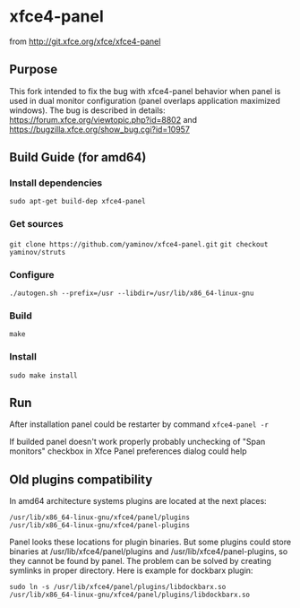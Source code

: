 # xfce4-panel
from http://git.xfce.org/xfce/xfce4-panel

## Purpose

This fork intended to fix the bug with xfce4-panel behavior when panel is used in dual monitor configuration (panel overlaps application maximized windows). The bug is described in details: https://forum.xfce.org/viewtopic.php?id=8802 and https://bugzilla.xfce.org/show_bug.cgi?id=10957

## Build Guide (for amd64)

### Install dependencies
`sudo apt-get build-dep xfce4-panel`

### Get sources
`git clone https://github.com/yaminov/xfce4-panel.git`
`git checkout yaminov/struts`

### Configure
`./autogen.sh --prefix=/usr --libdir=/usr/lib/x86_64-linux-gnu`

### Build
`make`

### Install
`sudo make install`

## Run

After installation panel could be restarter by command
`xfce4-panel -r`

If builded panel doesn't work properly probably unchecking of "Span monitors" checkbox in Xfce Panel preferences dialog could help

## Old plugins compatibility

In amd64 architecture systems plugins are located at the next places:

    /usr/lib/x86_64-linux-gnu/xfce4/panel/plugins
    /usr/lib/x86_64-linux-gnu/xfce4/panel-plugins

Panel looks these locations for plugin binaries. But some plugins could store binaries at /usr/lib/xfce4/panel/plugins and /usr/lib/xfce4/panel-plugins, so they cannot be found by panel.
The problem can be solved by creating symlinks in proper directory. Here is example for dockbarx plugin:

   `sudo ln -s /usr/lib/xfce4/panel/plugins/libdockbarx.so /usr/lib/x86_64-linux-gnu/xfce4/panel/plugins/libdockbarx.so`
